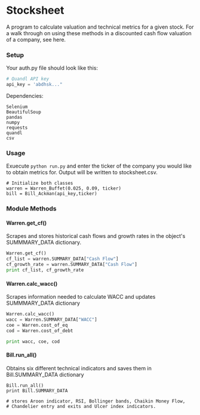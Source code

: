 # Stocksheet
A program to calculate valuation and technical metrics for a given stock. For a walk through on using these methods in a discounted cash flow valuation of a company, see here. 

### Setup
Your auth.py file should look like this:
```python
# Quandl API key
api_key = 'abdhsk..."
```
Dependencies:
```
Selenium
BeautifulSoup
pandas
numpy
requests
quandl
csv
```
### Usage
Exuecute ```python run.py``` and enter the ticker of the company you would like to obtain metrics for. Output will be written to stocksheet.csv.
```
# Initialize both classes
warren = Warren_Buffet(0.025, 0.09, ticker)
bill = Bill_Ackman(api_key,ticker)
```

### Module Methods

#### Warren.get_cf()
Scrapes and stores historical cash flows and growth rates in the object's SUMMMARY_DATA dictionary.
```python
Warren.get_cf()
cf_list = warren.SUMMARY_DATA["Cash Flow"]
cf_growth_rate = warren.SUMMARY_DATA["Cash Flow"]
print cf_list, cf_growth_rate
```

#### Warren.calc_wacc()
Scrapes information needed to calculate WACC and updates SUMMMARY_DATA dictionary
```python
Warren.calc_wacc()
wacc = Warren.SUMMARY_DATA["WACC"]
coe = Warren.cost_of_eq
cod = Warren.cost_of_debt

print wacc, coe, cod
```

#### Bill.run_all()
Obtains six different technical indicators and saves them in Bill.SUMMARY_DATA dictionary
```
Bill.run_all()
print Bill.SUMMARY_DATA

# stores Aroon indicator, RSI, Bollinger bands, Chaikin Money Flow,
# Chandelier entry and exits and Ulcer index indicators.
```





